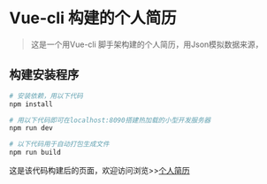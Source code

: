 # Vue-cli 构建的个人简历

> 这是一个用Vue-cli 脚手架构建的个人简历，用Json模拟数据来源，

## 构建安装程序

``` bash
# 安装依赖，用以下代码
npm install

# 用以下代码即可在localhost:8090搭建热加载的小型开发服务器
npm run dev

# 以下代码用于自动打包生成文件
npm run build

```

这是该代码构建后的页面，欢迎访问浏览>>[个人简历](http://cheesenx.github.io) 
